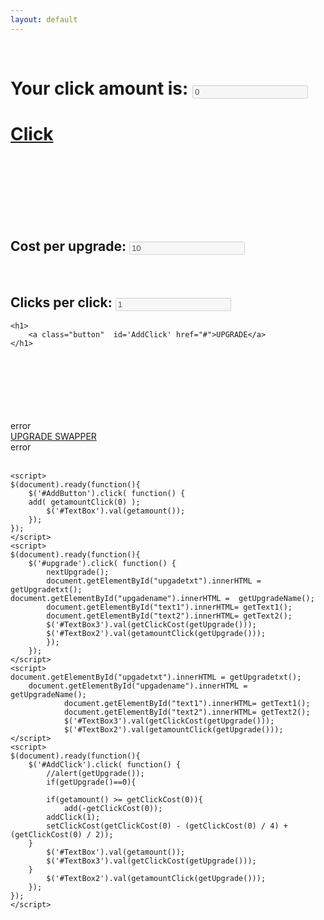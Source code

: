 ```yaml
---
layout: default
---
```

<dl>
<script src="//code.jquery.com/jquery-1.4.3.min.js"></script>
<script src="{{site.url}}/Experiments/Clicker/script.js"></script>

<br>
<!-- Clicker -->
<div>
	<!-- Click Text -->
		<h1>Your click amount is:
			<!-- Click Amount -->
				<input type="text" disabled="true" name="TextBox" id="TextBox" value="0" />
		</h1>
	<!-- Click Button -->
		<h1> 
			<a class="button" id='AddButton' href="#">Click</a>
		</h1>
</div>

<!-- buttons seem to take up abit of space -->
<br>
<br>
<br>
<br>
<br>
<br>

<!-- Upgrade -->
<div>
	<!-- Upgrade Cost Text -->
		<h2>
			<a id = "text1">Cost per upgrade: </a> 
			<!-- Upgrade Cost Amount -->		
				<input type="text" disabled="true" name="TextBox3" id="TextBox3" value="10" />
		</h2>
		<br>
	<!-- Upgrade Amount Per Click Text -->
		<h2>
			<a id = "text2">Clicks per click:</a>
			<!-- Upgrade Amount Per Click Amount -->
				<input type="text" disabled="true" name="TextBox2" id="TextBox2" value="1" />
		</h2>


<!-- Upgrade Button -->
	<h1>
		<a class="button"  id='AddClick' href="#">UPGRADE</a>
	</h1>

</div>

<!-- buttons seem to take up abit of space -->
<br>
<br>
<br>
<br>
<br>
<br>

<!-- Change Upgrade (Currently useless) -->
<div>
	<!-- Change Upgrade Text -->
		<a id = "upgadetxt"> error </a> 
		<br>
	<!-- Change Upgrade Button -->
		<a class="button"  id='upgrade' href="#" >UPGRADE SWAPPER</a> 
		<br>
	<!-- Change Upgrade Name Text -->
		<a id = "upgadename"> error </a>
		
</div>
<br>

<!-- Script interface with script.js -->
	<script>
	$(document).ready(function(){
		$('#AddButton').click( function() {
		add( getamountClick(0) );
			$('#TextBox').val(getamount());
		});
	});
	</script>
	<script>
	$(document).ready(function(){
		$('#upgrade').click( function() {
			nextUpgrade();
			document.getElementById("upgadetxt").innerHTML = getUpgradetxt();
	document.getElementById("upgadename").innerHTML =  getUpgradeName();
			document.getElementById("text1").innerHTML= getText1();
			document.getElementById("text2").innerHTML= getText2();
			$('#TextBox3').val(getClickCost(getUpgrade()));
			$('#TextBox2').val(getamountClick(getUpgrade()));
			});
		});
	</script>
	<script> 
	document.getElementById("upgadetxt").innerHTML = getUpgradetxt();
		document.getElementById("upgadename").innerHTML =  getUpgradeName();
				document.getElementById("text1").innerHTML= getText1();
				document.getElementById("text2").innerHTML= getText2();
				$('#TextBox3').val(getClickCost(getUpgrade()));
				$('#TextBox2').val(getamountClick(getUpgrade()));
	</script>
	<script>
	$(document).ready(function(){
		$('#AddClick').click( function() {
			//alert(getUpgrade());
			if(getUpgrade()==0){
	
			if(getamount() >= getClickCost(0)){
				add(-getClickCost(0));
			addClick(1);
			setClickCost(getClickCost(0) - (getClickCost(0) / 4) + (getClickCost(0) / 2));
		}
			$('#TextBox').val(getamount());
			$('#TextBox3').val(getClickCost(getUpgrade()));
		}
			$('#TextBox2').val(getamountClick(getUpgrade()));
		});
	});
	</script>

</dl>